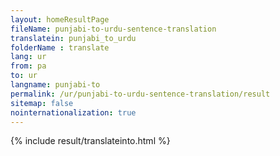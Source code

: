```yaml
---
layout: homeResultPage
fileName: punjabi-to-urdu-sentence-translation
translatein: punjabi_to_urdu
folderName : translate
lang: ur
from: pa
to: ur
langname: punjabi-to
permalink: /ur/punjabi-to-urdu-sentence-translation/result
sitemap: false
nointernationalization: true
---
```

{% include result/translateinto.html %}

<script src="/js/result/translation.js" data-foldername="{{page.folderName}}" data-lang="{{page.lang}}"></script>
